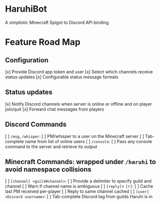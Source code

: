 # HaruhiBot
A simplistic Minecraft Spigot to Discord API binding

# Feature Road Map
## Configuration
[x] Provide Discord app token and user
[x] Select which channels receive status updates
[x] Configurable status message formats

## Status updates
[x] Notify Discord channels when server is online or offline and on player join/quit
[x] Forward chat messages from players

## Discord Commands
[ ] `/msg`, `/whisper`:
    [ ] PM/whisper to a user on the Minecraft server
    [ ] Tab-complete name from list of online users
[ ] `/console`:
    [ ] Pass any console command to the server and retrieve its output

## Minecraft Commands: wrapped under `/haruhi` to avoid namespace collisions
[ ] `[channel] <guild#channel>`:
    [ ] Provide a delimiter to specify guild and channel
    [ ] Warn if channel name is ambiguous
[ ] `[reply]`< `[r]`:
    [ ] Cache last PM received per-player
    [ ] Reply to same channel cached
[ ] `[user] <Discord username>`:
    [ ] Tab-complete Discord tag from guilds Haruhi is in


